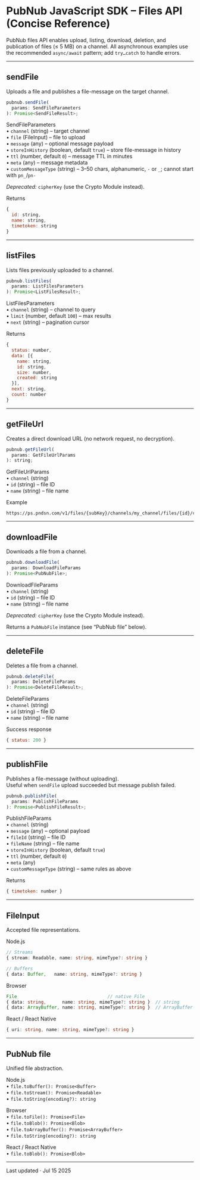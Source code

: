 # PubNub JavaScript SDK – Files API (Concise Reference)

PubNub files API enables upload, listing, download, deletion, and publication of files (≤ 5 MB) on a channel. All asynchronous examples use the recommended `async/await` pattern; add `try…catch` to handle errors.

---

## sendFile

Uploads a file and publishes a file-message on the target channel.

```js
pubnub.sendFile(
  params: SendFileParameters
): Promise<SendFileResult>;
```

SendFileParameters  
• `channel` (string) – target channel  
• `file` (FileInput) – file to upload  
• `message` (any) – optional message payload  
• `storeInHistory` (boolean, default `true`) – store file-message in history  
• `ttl` (number, default `0`) – message TTL in minutes  
• `meta` (any) – message metadata  
• `customMessageType` (string) – 3–50 chars, alphanumeric, `-` or `_`; cannot start with `pn_`/`pn-`  

*Deprecated:* `cipherKey` (use the Crypto Module instead).

Returns

```js
{
  id: string,
  name: string,
  timetoken: string
}
```

---

## listFiles

Lists files previously uploaded to a channel.

```js
pubnub.listFiles(
  params: ListFilesParameters
): Promise<ListFilesResult>;
```

ListFilesParameters  
• `channel` (string) – channel to query  
• `limit` (number, default `100`) – max results  
• `next` (string) – pagination cursor  

Returns

```js
{
  status: number,
  data: [{
    name: string,
    id: string,
    size: number,
    created: string
  }],
  next: string,
  count: number
}
```

---

## getFileUrl

Creates a direct download URL (no network request, no decryption).

```js
pubnub.getFileUrl(
  params: GetFileUrlParams
): string;
```

GetFileUrlParams  
• `channel` (string)  
• `id` (string) – file ID  
• `name` (string) – file name  

Example

```text
https://ps.pndsn.com/v1/files/{subKey}/channels/my_channel/files/{id}/cat_picture.jpg
```

---

## downloadFile

Downloads a file from a channel.

```js
pubnub.downloadFile(
  params: DownloadFileParams
): Promise<PubNubFile>;
```

DownloadFileParams  
• `channel` (string)  
• `id` (string) – file ID  
• `name` (string) – file name  

*Deprecated:* `cipherKey` (use the Crypto Module instead).

Returns a `PubNubFile` instance (see “PubNub file” below).

---

## deleteFile

Deletes a file from a channel.

```js
pubnub.deleteFile(
  params: DeleteFileParams
): Promise<DeleteFileResult>;
```

DeleteFileParams  
• `channel` (string)  
• `id` (string) – file ID  
• `name` (string) – file name  

Success response

```js
{ status: 200 }
```

---

## publishFile

Publishes a file-message (without uploading).  
Useful when `sendFile` upload succeeded but message publish failed.

```js
pubnub.publishFile(
  params: PublishFileParams
): Promise<PublishFileResult>;
```

PublishFileParams  
• `channel` (string)  
• `message` (any) – optional payload  
• `fileId` (string) – file ID  
• `fileName` (string) – file name  
• `storeInHistory` (boolean, default `true`)  
• `ttl` (number, default `0`)  
• `meta` (any)  
• `customMessageType` (string) – same rules as above  

Returns

```js
{ timetoken: number }
```

---

## FileInput

Accepted file representations.

Node.js  
```ts
// Streams
{ stream: Readable, name: string, mimeType?: string }

// Buffers
{ data: Buffer,   name: string, mimeType?: string }
```

Browser  
```ts
File                                  // native File
{ data: string,      name: string, mimeType?: string }  // string
{ data: ArrayBuffer, name: string, mimeType?: string }  // ArrayBuffer
```

React / React Native  
```ts
{ uri: string, name: string, mimeType?: string }
```

---

## PubNub file

Unified file abstraction.

Node.js  
• `file.toBuffer(): Promise<Buffer>`  
• `file.toStream(): Promise<Readable>`  
• `file.toString(encoding?): string`  

Browser  
• `file.toFile(): Promise<File>`  
• `file.toBlob(): Promise<Blob>`  
• `file.toArrayBuffer(): Promise<ArrayBuffer>`  
• `file.toString(encoding?): string`  

React / React Native  
• `file.toBlob(): Promise<Blob>`

---

Last updated · Jul 15 2025